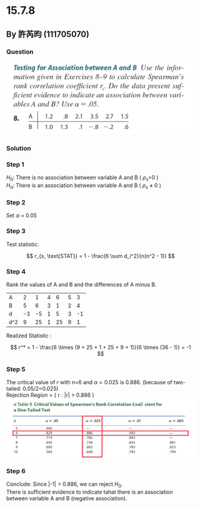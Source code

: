 # 15.7.8
## By 許芮昀 (111705070)

### Question 
<img src= "https://github.com/HWTeng-Course/202402-Statistics/blob/main/Images/S__3031042.jpg" width="500">

### Solution

### Step 1
$H_0$: There is no association between variable A and B ( $ρ_s$=0 ) <br>
$H_a$: There is an association between variable A and B ( $ρ_s$ $\neq$ 0 )

### Step 2
Set $\alpha$ = 0.05
   
### Step 3
Test statistic:

$$
  r_{s, \text{STAT}} = 1 - \frac{6 \sum d_i^2}{n(n^2 - 1)}
$$

### Step 4
Rank the values of A and B and the differences of A minus B.

| |   |   |   |   |   |   |
|-|-|-|-|-|-|-|
|A|2|1|4|6|5|3|
|B|5|6|3|1|2|4|
|d|-3|-5|1|5|3|-1|
|d^2|9|25|1|25|9|1|


Realized Statistic :

$$
r^* = 1 - \frac{6 \times (9 + 25 + 1 + 25 + 9 + 1)}{6 \times (36 - 1)} = -1
$$

### Step 5
The critical value of $r$ with n=6 and $\alpha = 0.025$ is 0.886. (because of two-tailed: 0.05/2=0.025) <br>
Rejection Region = { r : |r| > 0.886 } <br>
<img src= "https://github.com/HWTeng-Course/202402-Statistics/blob/main/Images/S__3031044.jpg" width="700">

### Step 6
Conclude: 
Since |-1| > 0.886, we can reject $H_0$. <br>
There is sufficient evidence to indicate tahat there is an association between variable A and B (negative association).
